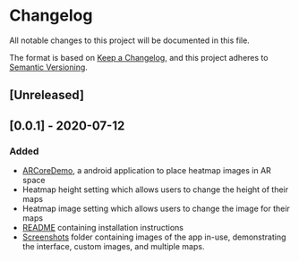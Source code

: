 # Changelog
All notable changes to this project will be documented in this file.

The format is based on [Keep a Changelog](https://keepachangelog.com/en/1.0.0/),
and this project adheres to [Semantic Versioning](https://semver.org/spec/v2.0.0.html).

## [Unreleased]

## [0.0.1] - 2020-07-12
### Added
- [ARCoreDemo](ARCoreDemo), a android application to place heatmap images in AR space
- Heatmap height setting which allows users to change the height of their maps
- Heatmap image setting which allows users to change the image for their maps
- [README](README.md) containing installation instructions
- [Screenshots](Screenshots) folder containing images of the app in-use, demonstrating the interface, custom images, and multiple maps.
